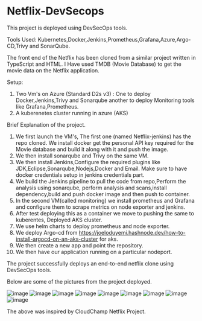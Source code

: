 # Netflix-DevSecops
This project is deployed using DevSecOps tools.

Tools Used: Kubernetes,Docker,Jenkins,Prometheus,Grafana,Azure,Argo-CD,Trivy and SonarQube.

The front end of the Netflix has been cloned from a similar project written in TypeScript and HTML.
I Have used TMDB (Movie Database) to get the movie data on the Netflix application.

Setup:

1) Two Vm's on Azure (Standard D2s v3) : One to deploy Docker,Jenkins,Trivy and Sonarqube another to deploy Monitoring tools like Grafana,Prometheus.
2) A kuberenetes cluster running in azure (AKS) 

Brief Explanation of the project.

1) We first launch the VM's, The first one (named Netflix-jenkins) has the repo cloned. We install docker get the personal API key required for the Movie database and build it along with it and push the image.
2) We then install sonarqube and Trivy on the same VM.
3) We then install Jenkins,Configure the required plugins like JDK,Eclipse,Sonarqube,Nodejs,Docker and Email. Make sure to have docker credentials setup in jenkins credentials part.
4) We build the Jenkins pipeline to pull the code from repo,Perform the analysis using sonarqube, perform analysis and scans,install dependency,build and push docker image and then push to container.
5) In the second VM(called monitoring) we install prometheus and Grafana and configure them to scrape metrics on node exporter and jenkins.
6) After test deploying this as a container we move to pushing the same to kuberentes, Deployed AKS cluster.
7) We use helm charts to deploy prometheus and node exporter.
8) We deploy Argo-cd from https://joeloduyemi.hashnode.dev/how-to-install-argocd-on-an-aks-cluster for aks.
9) We then create a new app and point the repository.
10) We then have our application running on a particular nodeport.


The project successfully deploys an end-to-end netflix clone using DevSecOps tools.

Below are some of the pictures from the project deployed.

![image](https://github.com/user-attachments/assets/f4938e36-a5e4-4d18-98c4-bcca1206307e)
![image](https://github.com/user-attachments/assets/7d0333e4-c5ff-4dd9-a699-f36a4d6d3b32)
![image](https://github.com/user-attachments/assets/e6ee8d8e-467e-41b6-aee2-01d872eba7da)
![image](https://github.com/user-attachments/assets/df302132-d6b5-4b15-887f-b29e78864050)
![image](https://github.com/user-attachments/assets/5e41ba6a-a22b-44aa-9f72-6480c721df1d)
![image](https://github.com/user-attachments/assets/4d117fa9-c37c-404b-bed8-d42c682c0fa8)
![image](https://github.com/user-attachments/assets/c70fd144-3d01-46a3-b7fb-47c8f4b6b5dc)
![image](https://github.com/user-attachments/assets/7eed8f6f-3a51-45f5-bc1b-a51410c9bb90)
![image](https://github.com/user-attachments/assets/76527077-4774-479b-9cde-c4be8020a7fc)



The above was inspired by CloudChamp Netflix Project.